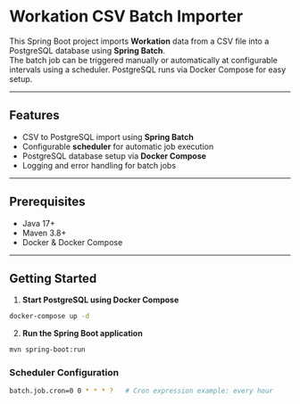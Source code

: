# Workation CSV Batch Importer

This Spring Boot project imports **Workation** data from a CSV file into a PostgreSQL database using **Spring Batch**.  
The batch job can be triggered manually or automatically at configurable intervals using a scheduler. PostgreSQL runs via Docker Compose for easy setup.

---

## Features

- CSV to PostgreSQL import using **Spring Batch**
- Configurable **scheduler** for automatic job execution
- PostgreSQL database setup via **Docker Compose**
- Logging and error handling for batch jobs

---

## Prerequisites

- Java 17+
- Maven 3.8+
- Docker & Docker Compose

---

## Getting Started

1. **Start PostgreSQL using Docker Compose**

```bash
docker-compose up -d
```

2. **Run the Spring Boot application**

```bash
mvn spring-boot:run
```

### Scheduler Configuration
```bash
batch.job.cron=0 0 * * * ?   # Cron expression example: every hour
```
